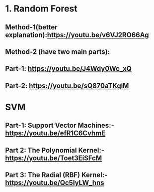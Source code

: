 # 1. Random Forest
## Method-1(better explanation):https://youtu.be/v6VJ2RO66Ag

## Method-2 (have two main parts): 
## Part-1: https://youtu.be/J4Wdy0Wc_xQ
## Part-2: https://youtu.be/sQ870aTKqiM


# SVM
## Part-1: Support Vector Machines:- https://youtu.be/efR1C6CvhmE 
## Part 2: The Polynomial Kernel:- https://youtu.be/Toet3EiSFcM 
## Part 3: The Radial (RBF) Kernel:- https://youtu.be/Qc5IyLW_hns 

